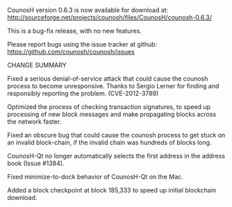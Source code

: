 CounosH version 0.6.3 is now available for download at:
  http://sourceforge.net/projects/counosh/files/CounosH/counosh-0.6.3/

This is a bug-fix release, with no new features.

Please report bugs using the issue tracker at github:
  https://github.com/counosh/counosh/issues

CHANGE SUMMARY

Fixed a serious denial-of-service attack that could cause the
counosh process to become unresponsive. Thanks to Sergio Lerner
for finding and responsibly reporting the problem. (CVE-2012-3789)

Optimized the process of checking transaction signatures, to
speed up processing of new block messages and make propagating
blocks across the network faster.

Fixed an obscure bug that could cause the counosh process to get
stuck on an invalid block-chain, if the invalid chain was
hundreds of blocks long.

CounosH-Qt no longer automatically selects the first address
in the address book (Issue #1384).

Fixed minimize-to-dock behavior of CounosH-Qt on the Mac.

Added a block checkpoint at block 185,333 to speed up initial
blockchain download.
